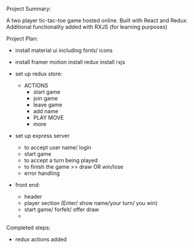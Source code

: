 Project Summary:

A two player tic-tac-toe game hosted online.
Built with React and Redux. Additional functionality added with RXJS (for learning purposes)

Project Plan:

- install material ui including fonts/ icons
- install framer motion
install redux
install rxjs
- set up redux store:
    - ACTIONS
        - start game
        - join game 
        - leave game
        - add name
        - PLAY MOVE
        - more
- set up express server 
    - to accept user name/ login
    - start game
    - to accept a turn being played
    - to finish the game >> draw OR win/lose
    - error handling

- front end:
    - header 
    - player section (Enter/ show name/your turn/ you win)
    - start game/ forfeit/ offer draw
    - 


Completed steps:
- redux actions added
